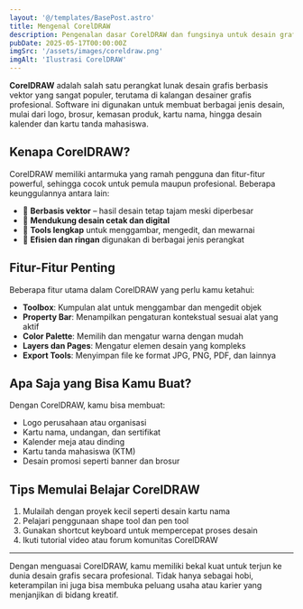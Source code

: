 ```yaml
---
layout: '@/templates/BasePost.astro'
title: Mengenal CorelDRAW
description: Pengenalan dasar CorelDRAW dan fungsinya untuk desain grafis.
pubDate: 2025-05-17T00:00:00Z
imgSrc: '/assets/images/coreldraw.png'
imgAlt: 'Ilustrasi CorelDRAW'
---
```



**CorelDRAW** adalah salah satu perangkat lunak desain grafis berbasis vektor yang sangat populer, terutama di kalangan desainer grafis profesional. Software ini digunakan untuk membuat berbagai jenis desain, mulai dari logo, brosur, kemasan produk, kartu nama, hingga desain kalender dan kartu tanda mahasiswa.

## Kenapa CorelDRAW?

CorelDRAW memiliki antarmuka yang ramah pengguna dan fitur-fitur powerful, sehingga cocok untuk pemula maupun profesional. Beberapa keunggulannya antara lain:

- 🔧 **Berbasis vektor** – hasil desain tetap tajam meski diperbesar
- 🎨 **Mendukung desain cetak dan digital**
- 🧰 **Tools lengkap** untuk menggambar, mengedit, dan mewarnai
- 🚀 **Efisien dan ringan** digunakan di berbagai jenis perangkat

## Fitur-Fitur Penting

Beberapa fitur utama dalam CorelDRAW yang perlu kamu ketahui:

- **Toolbox**: Kumpulan alat untuk menggambar dan mengedit objek
- **Property Bar**: Menampilkan pengaturan kontekstual sesuai alat yang aktif
- **Color Palette**: Memilih dan mengatur warna dengan mudah
- **Layers dan Pages**: Mengatur elemen desain yang kompleks
- **Export Tools**: Menyimpan file ke format JPG, PNG, PDF, dan lainnya

## Apa Saja yang Bisa Kamu Buat?

Dengan CorelDRAW, kamu bisa membuat:
- Logo perusahaan atau organisasi
- Kartu nama, undangan, dan sertifikat
- Kalender meja atau dinding
- Kartu tanda mahasiswa (KTM)
- Desain promosi seperti banner dan brosur

## Tips Memulai Belajar CorelDRAW

1. Mulailah dengan proyek kecil seperti desain kartu nama
2. Pelajari penggunaan shape tool dan pen tool
3. Gunakan shortcut keyboard untuk mempercepat proses desain
4. Ikuti tutorial video atau forum komunitas CorelDRAW

---

Dengan menguasai CorelDRAW, kamu memiliki bekal kuat untuk terjun ke dunia desain grafis secara profesional. Tidak hanya sebagai hobi, keterampilan ini juga bisa membuka peluang usaha atau karier yang menjanjikan di bidang kreatif.

